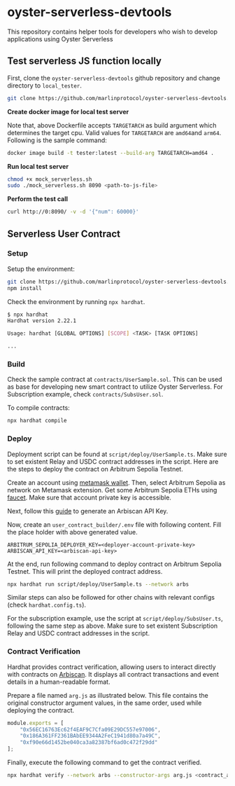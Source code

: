 # oyster-serverless-devtools

This repository contains helper tools for developers who wish to develop applications using Oyster Serverless

## Test serverless JS function locally

First, clone the `oyster-serverless-devtools` github repository and change directory to `local_tester`.
```bash
git clone https://github.com/marlinprotocol/oyster-serverless-devtools.git && cd oyster-serverless-devtools/local_tester
```

<b>Create docker image for local test server</b>

Note that, above Dockerfile accepts `TARGETARCH` as build argument which determines the target cpu. Valid values for `TARGETARCH` are `amd64`and `arm64`. Following is the sample command:

```bash
docker image build -t tester:latest --build-arg TARGETARCH=amd64 .
```

<b>Run local test server</b>

```bash
chmod +x mock_serverless.sh
sudo ./mock_serverless.sh 8090 <path-to-js-file>
```

<b> Perform the test call </b>

```bash
curl http://0:8090/ -v -d '{"num": 60000}'
```

## Serverless User Contract

### Setup

Setup the environment:
```bash
git clone https://github.com/marlinprotocol/oyster-serverless-devtools.git && cd oyster-serverless-devtools/user_contract_builder
npm install
```

Check the environment by running `npx hardhat`.
```bash
$ npx hardhat
Hardhat version 2.22.1

Usage: hardhat [GLOBAL OPTIONS] [SCOPE] <TASK> [TASK OPTIONS]

...
```
### Build

Check the sample contract at `contracts/UserSample.sol`. This can be used as base for developing new smart contract to utilize Oyster Serverless. For Subscription example, check `contracts/SubsUser.sol`.

To compile contracts:
```bash
npx hardhat compile
```

### Deploy

Deployment script can be found at `script/deploy/UserSample.ts`. Make sure to set existent Relay and USDC contract addresses in the script. Here are the steps to deploy the contract on Arbitrum Sepolia Testnet.

Create an account using [metamask wallet](https://support.metamask.io/getting-started/getting-started-with-metamask/#how-to-install-metamask). Then, select Arbitrum Sepolia as network on Metamask extension. Get some Arbitrum Sepolia ETHs using [faucet](https://faucets.chain.link/sepolia). Make sure that account private key is accessible.

Next, follow this [guide](https://docs.arbiscan.io/getting-started/viewing-api-usage-statistics) to generate an Arbiscan API Key.

Now, create an `user_contract_builder/.env` file with following content. Fill the place holder with above generated value.
```
ARBITRUM_SEPOLIA_DEPLOYER_KEY=<deployer-account-private-key>
ARBISCAN_API_KEY=<arbiscan-api-key>
```

At the end, run following command to deploy contract on Arbitrum Sepolia Testnet. This will print the deployed contract address.
```bash
npx hardhat run script/deploy/UserSample.ts --network arbs
```

Similar steps can also be followed for other chains with relevant configs (check `hardhat.config.ts`).

For the subscription example, use the script at `script/deploy/SubsUser.ts`, following the same step as above. Make sure to set existent Subscription Relay and USDC contract addresses in the script.

### Contract Verification

Hardhat provides contract verification, allowing users to interact directly with contracts on [Arbiscan](https://sepolia.arbiscan.io/). It displays all contract transactions and event details in a human-readable format.

Prepare a file named `arg.js` as illustrated below. This file contains the original constructor argument values, in the same order, used while deploying the contract.
```javascript
module.exports = [
    "0x56EC16763Ec62f4EAF9C7Cfa09E29DC557e97006",
    "0x186A361FF2361BAbEE9344A2FeC1941d80a7a49C",
    "0xf90e66d1452be040ca3a82387bf6ad0c472f29dd"
];
```
Finally, execute the following command to get the contract verified.
```bash
npx hardhat verify --network arbs --constructor-args arg.js <contract_address>
```
